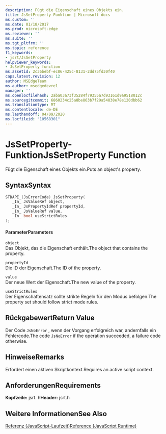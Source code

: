 ```yaml
---
description: Fügt die Eigenschaft eines Objekts ein.
title: JsSetProperty-Funktion | Microsoft docs
ms.custom: ''
ms.date: 01/18/2017
ms.prod: microsoft-edge
ms.reviewer: ''
ms.suite: ''
ms.tgt_pltfrm: ''
ms.topic: reference
f1_keywords:
- jsrt/JsSetProperty
helpviewer_keywords:
- JsSetProperty function
ms.assetid: 2c36bebf-ec86-425c-8131-2dd75fd30f40
caps.latest.revision: 12
author: MSEdgeTeam
ms.author: msedgedevrel
manager: ''
ms.openlocfilehash: 2aba03a73f35284f79355a7d93161d9a9518012c
ms.sourcegitcommit: 6860234c25a8be863b7f29a54838e78e120dbb62
ms.translationtype: MT
ms.contentlocale: de-DE
ms.lasthandoff: 04/09/2020
ms.locfileid: "10568301"
---
```

# <span data-ttu-id="87632-103">JsSetProperty-Funktion</span><span class="sxs-lookup"><span data-stu-id="87632-103">JsSetProperty Function</span></span>
<span data-ttu-id="87632-104">Fügt die Eigenschaft eines Objekts ein.</span><span class="sxs-lookup"><span data-stu-id="87632-104">Puts an object's property.</span></span>  
  
## <span data-ttu-id="87632-105">Syntax</span><span class="sxs-lookup"><span data-stu-id="87632-105">Syntax</span></span>  
  
```cpp  
STDAPI_(JsErrorCode) JsSetProperty(  
   _In_ JsValueRef object,  
   _In_ JsPropertyIdRef propertyId,  
   _In_ JsValueRef value,  
   _In_ bool useStrictRules  
);  
```  
  
#### <span data-ttu-id="87632-106">Parameter</span><span class="sxs-lookup"><span data-stu-id="87632-106">Parameters</span></span>  
 `object`  
 <span data-ttu-id="87632-107">Das Objekt, das die Eigenschaft enthält.</span><span class="sxs-lookup"><span data-stu-id="87632-107">The object that contains the property.</span></span>  
  
 `propertyId`  
 <span data-ttu-id="87632-108">Die ID der Eigenschaft.</span><span class="sxs-lookup"><span data-stu-id="87632-108">The ID of the property.</span></span>  
  
 `value`  
 <span data-ttu-id="87632-109">Der neue Wert der Eigenschaft.</span><span class="sxs-lookup"><span data-stu-id="87632-109">The new value of the property.</span></span>  
  
 `useStrictRules`  
 <span data-ttu-id="87632-110">Der Eigenschaftensatz sollte strikte Regeln für den Modus befolgen.</span><span class="sxs-lookup"><span data-stu-id="87632-110">The property set should follow strict mode rules.</span></span>  
  
## <span data-ttu-id="87632-111">Rückgabewert</span><span class="sxs-lookup"><span data-stu-id="87632-111">Return Value</span></span>  
 <span data-ttu-id="87632-112">Der Code `JsNoError` , wenn der Vorgang erfolgreich war, andernfalls ein Fehlercode.</span><span class="sxs-lookup"><span data-stu-id="87632-112">The code `JsNoError` if the operation succeeded, a failure code otherwise.</span></span>  
  
## <span data-ttu-id="87632-113">Hinweise</span><span class="sxs-lookup"><span data-stu-id="87632-113">Remarks</span></span>  
 <span data-ttu-id="87632-114">Erfordert einen aktiven Skriptkontext.</span><span class="sxs-lookup"><span data-stu-id="87632-114">Requires an active script context.</span></span>  
  
## <span data-ttu-id="87632-115">Anforderungen</span><span class="sxs-lookup"><span data-stu-id="87632-115">Requirements</span></span>  
 <span data-ttu-id="87632-116">**Kopfzeile:** jsrt. h</span><span class="sxs-lookup"><span data-stu-id="87632-116">**Header:** jsrt.h</span></span>  
  
## <span data-ttu-id="87632-117">Weitere Informationen</span><span class="sxs-lookup"><span data-stu-id="87632-117">See Also</span></span>  
 [<span data-ttu-id="87632-118">Referenz (JavaScript-Laufzeit)</span><span class="sxs-lookup"><span data-stu-id="87632-118">Reference (JavaScript Runtime)</span></span>](../chakra-hosting/reference-javascript-runtime.md)